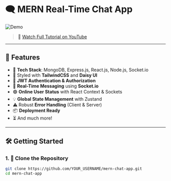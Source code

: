 # 🗨️ MERN Real-Time Chat App

![Demo](https://i.ibb.co/gFSMzKN/1.png)

> 🔗 [Watch Full Tutorial on YouTube](https://youtu.be/HwCqsOis894)

---

## 🚀 Features

- 🌟 **Tech Stack**: MongoDB, Express.js, React.js, Node.js, Socket.io  
- 🎨 Styled with **TailwindCSS** and **Daisy UI**
- 🔐 **JWT Authentication & Authorization**
- 💬 **Real-Time Messaging** using **Socket.io**
- 🟢 **Online User Status** with React Context & Sockets
- 💡 **Global State Management** with Zustand
- ⚠️ Robust **Error Handling** (Client & Server)
- 📦 **Deployment Ready**
- ⏳ And much more!

---

## 🛠️ Getting Started

### 1. 📁 Clone the Repository

```bash
git clone https://github.com/YOUR_USERNAME/mern-chat-app.git
cd mern-chat-app

